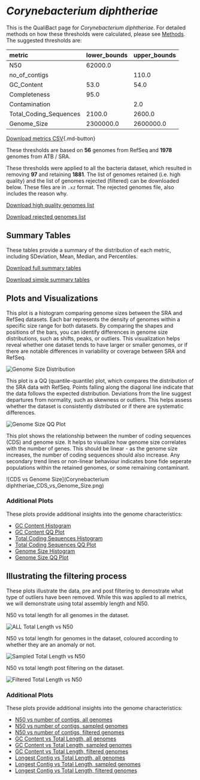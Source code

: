 # *Corynebacterium diphtheriae*

This is the QualiBact page for *Corynebacterium diphtheriae*. For detailed methods on how these thresholds were calculated, please see [Methods](../../methods.md).
The suggested thresholds are: 

| metric                 | lower_bounds   | upper_bounds   |
|:-----------------------|:---------------|:---------------|
| N50                    | 62000.0        |                |
| no_of_contigs          |                | 110.0          |
| GC_Content             | 53.0           | 54.0           |
| Completeness           | 95.0           |                |
| Contamination          |                | 2.0            |
| Total_Coding_Sequences | 2100.0         | 2600.0         |
| Genome_Size            | 2300000.0      | 2600000.0      |

[Download metrics CSV](Corynebacterium_diphtheriae_metrics.csv){.md-button}


These thresholds are based on **56** genomes from RefSeq and **1978** genomes from ATB / SRA.

These thresholds were applied to all the bacteria dataset, which resulted in removing **97** and retaining **1881**.
The list of genomes retained (i.e. high quality) and the list of genomes rejected (filtered) can be downloaded below. These files are in `.xz` format. The rejected genomes file, also includes the reason why.

[Download high quality genomes list](Corynebacterium_diphtheriae_high_quality_genomes.csv.xz)


[Download rejected genomes list](Corynebacterium_diphtheriae_filtered_out_genomes.csv.xz)



## Summary Tables
These tables provide a summary of the distribution of each metric, including SDeviation, Mean, Median, and Percentiles.

[Download full summary tables](summary.csv)

[Download simple summary tables](selected_summary.csv)

## Plots and Visualizations

This plot is a histogram comparing genome sizes between the SRA and RefSeq datasets. Each bar represents the density of genomes within a specific size range for both datasets. By comparing the shapes and positions of the bars, you can identify differences in genome size distributions, such as shifts, peaks, or outliers. This visualization helps reveal whether one dataset tends to have larger or smaller genomes, or if there are notable differences in variability or coverage between SRA and RefSeq.

![Genome Size Distribution](Genome_Size_refseq_histogram_kde.png)

This plot is a QQ (quantile-quantile) plot, which compares the distribution of the SRA data with RefSeq. Points falling along the diagonal line indicate that the data follows the expected distribution. Deviations from the line suggest departures from normality, such as skewness or outliers. This helps assess whether the dataset is consistently distributed or if there are systematic differences.

![Genome Size QQ Plot](Genome_Size_refseq_qqplot.png)

This plot shows the relationship between the number of coding sequences (CDS) and genome size. It helps to visualize how genome size correlates with the number of genes. This should be linear - as the genome size increases, the number of coding sequences should also increase. Any secondary trend lines or non-linear behaviour indicates bone fide seperate populations within the retained genomes, or some remaining contaminant. 

![CDS vs Genome Size](Corynebacterium diphtheriae_CDS_vs_Genome_Size.png)

### Additional Plots

These plots provide additional insights into the genome characteristics:

- [GC Content Histogram](GC_Content_refseq_histogram_kde.png)
- [GC Content QQ Plot](GC_Content_refseq_qqplot.png)
- [Total Coding Sequences Histogram](Total_Coding_Sequences_refseq_histogram_kde.png)
- [Total Coding Sequences QQ Plot](Total_Coding_Sequences_refseq_qqplot.png)
- [Genome Size Histogram](Genome_Size_refseq_histogram_kde.png)
- [Genome Size QQ Plot](Genome_Size_refseq_qqplot.png)
## Illustrating the filtering process
These plots illustrate the data, pre and post filtering to demostrate what type of outliers have been removed. While this was applied to all metrics, we will demonstrate using total assembly length and N50.

N50 vs total length for all genomes in the dataset.

![ALL Total Length vs N50](Corynebacterium_diphtheriae_all_total_length_N50.png)

N50 vs total length for genomes in the dataset, coloured according to whether they are an anomaly or not.

![Sampled Total Length vs N50](Corynebacterium_diphtheriae_sample_total_length_N50.png)

N50 vs total length post filtering on the dataset.

![Filtered Total Length vs N50](Corynebacterium_diphtheriae_filt_total_length_N50.png)

### Additional Plots

These plots provide additional insights into the genome characteristics:

- [N50 vs number of contigs, all genomes](Corynebacterium_diphtheriae_all_N50_number.png)
- [N50 vs number of contigs, sampled genomes](Corynebacterium_diphtheriae_sample_N50_number.png)
- [N50 vs number of contigs, filtered genomes](Corynebacterium_diphtheriae_filt_N50_number.png)
- [GC Content vs Total Length, all genomes](Corynebacterium_diphtheriae_all_total_length_GC_Content.png)
- [GC Content vs Total Length, sampled genomes](Corynebacterium_diphtheriae_sample_total_length_GC_Content.png)
- [GC Content vs Total Length, filtered genomes](Corynebacterium_diphtheriae_filt_total_length_GC_Content.png)
- [Longest Contig vs Total Length, all genomes](Corynebacterium_diphtheriae_all_total_length_longest.png)
- [Longest Contig vs Total Length, sampled genomes](Corynebacterium_diphtheriae_sample_total_length_longest.png)
- [Longest Contig vs Total Length, filtered genomes](Corynebacterium_diphtheriae_filt_total_length_longest.png)
